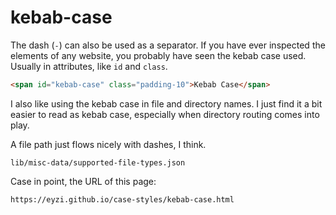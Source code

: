# kebab-case

The dash (`-`) can also be used as a separator. If you have ever
inspected the elements of any website, you probably have seen the kebab
case used. Usually in attributes, like `id` and `class`.

```html
<span id="kebab-case" class="padding-10">Kebab Case</span>
```

I also like using the kebab case in file and directory names. I just
find it a bit easier to read as kebab case, especially when directory
routing comes into play.

A file path just flows nicely with dashes, I think.

```
lib/misc-data/supported-file-types.json
```

Case in point, the URL of this page:

```
https://eyzi.github.io/case-styles/kebab-case.html
```
